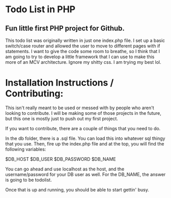 # Todo List in PHP

## Fun little first PHP project for Github.

This todo list was originally written in just one index.php file. I set up a basic switch/case router and
allowed the user to move to different pages with if statements. I want to give the code some room to breathe,
so I think that I am going to try to develop a little framework that I can use to make this more of an MCV 
architecture. Ignore my shitty css. I am trying my best lol.

# Installation Instructions / Contributing:

This isn't really meant to be used or messed with by people who aren't looking to contribute. I will be making some of those projects in the future, but this one is mostly just to push out my first project.

If you want to contribute, there are a couple of things that you need to do.

In the db folder, there is a .sql file. You can load this into whatever sql thingy that you use. Then, fire up the index.php file and at the top, you will find the following variables:

$DB_HOST
$DB_USER
$DB_PASSWORD
$DB_NAME

You can go ahead and use localhost as the host, and the username/password for your DB user as well. For the DB_NAME, the answer is going to be todolist.

Once that is up and running, you should be able to start gettin' busy.